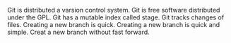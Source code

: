 Git is distributed a varsion control system.
Git is free software distributed under the GPL.
Git has a mutable index called stage.
Git tracks changes of files.
Creating a new branch is quick.
Creating a new branch is quick and simple.
Creat a new branch without fast forward.
